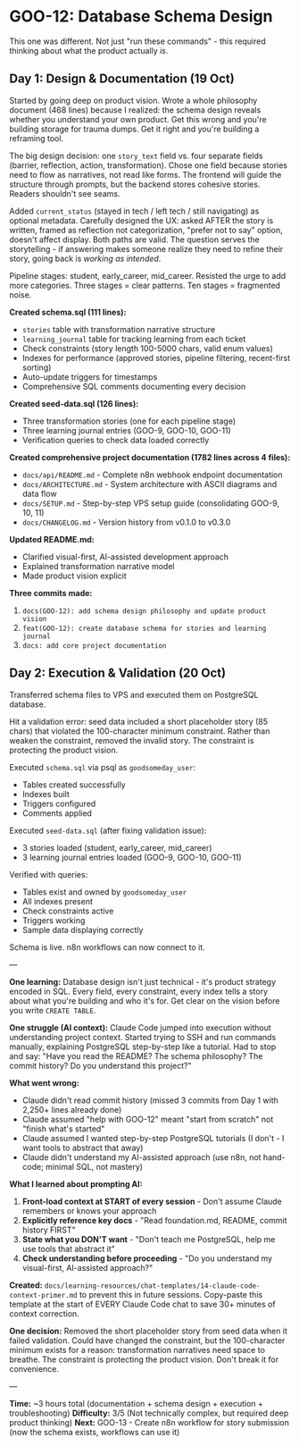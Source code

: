 # GOO-12: Database Schema Design

This one was different. Not just "run these commands" - this required thinking about what the product actually *is*.

## Day 1: Design & Documentation (19 Oct)

Started by going deep on product vision. Wrote a whole philosophy document (468 lines) because I realized: the schema design reveals whether you understand your own product. Get this wrong and you're building storage for trauma dumps. Get it right and you're building a reframing tool.

The big design decision: one `story_text` field vs. four separate fields (barrier, reflection, action, transformation). Chose one field because stories need to flow as narratives, not read like forms. The frontend will guide the structure through prompts, but the backend stores cohesive stories. Readers shouldn't see seams.

Added `current_status` (stayed in tech / left tech / still navigating) as optional metadata. Carefully designed the UX: asked AFTER the story is written, framed as reflection not categorization, "prefer not to say" option, doesn't affect display. Both paths are valid. The question serves the storytelling - if answering makes someone realize they need to refine their story, going back is *working as intended*.

Pipeline stages: student, early_career, mid_career. Resisted the urge to add more categories. Three stages = clear patterns. Ten stages = fragmented noise.

**Created schema.sql (111 lines):**
- `stories` table with transformation narrative structure
- `learning_journal` table for tracking learning from each ticket
- Check constraints (story length 100-5000 chars, valid enum values)
- Indexes for performance (approved stories, pipeline filtering, recent-first sorting)
- Auto-update triggers for timestamps
- Comprehensive SQL comments documenting every decision

**Created seed-data.sql (126 lines):**
- Three transformation stories (one for each pipeline stage)
- Three learning journal entries (GOO-9, GOO-10, GOO-11)
- Verification queries to check data loaded correctly

**Created comprehensive project documentation (1782 lines across 4 files):**
- `docs/api/README.md` - Complete n8n webhook endpoint documentation
- `docs/ARCHITECTURE.md` - System architecture with ASCII diagrams and data flow
- `docs/SETUP.md` - Step-by-step VPS setup guide (consolidating GOO-9, 10, 11)
- `docs/CHANGELOG.md` - Version history from v0.1.0 to v0.3.0

**Updated README.md:**
- Clarified visual-first, AI-assisted development approach
- Explained transformation narrative model
- Made product vision explicit

**Three commits made:**
1. `docs(GOO-12): add schema design philosophy and update product vision`
2. `feat(GOO-12): create database schema for stories and learning journal`
3. `docs: add core project documentation`

## Day 2: Execution & Validation (20 Oct)

Transferred schema files to VPS and executed them on PostgreSQL database.

Hit a validation error: seed data included a short placeholder story (85 chars) that violated the 100-character minimum constraint. Rather than weaken the constraint, removed the invalid story. The constraint is protecting the product vision.

Executed `schema.sql` via psql as `goodsomeday_user`:
- Tables created successfully
- Indexes built
- Triggers configured
- Comments applied

Executed `seed-data.sql` (after fixing validation issue):
- 3 stories loaded (student, early_career, mid_career)
- 3 learning journal entries loaded (GOO-9, GOO-10, GOO-11)

Verified with queries:
- Tables exist and owned by `goodsomeday_user`
- All indexes present
- Check constraints active
- Triggers working
- Sample data displaying correctly

Schema is live. n8n workflows can now connect to it.

—

**One learning:** Database design isn't just technical - it's product strategy encoded in SQL. Every field, every constraint, every index tells a story about what you're building and who it's for. Get clear on the vision before you write `CREATE TABLE`.

**One struggle (AI context):** Claude Code jumped into execution without understanding project context. Started trying to SSH and run commands manually, explaining PostgreSQL step-by-step like a tutorial. Had to stop and say: "Have you read the README? The schema philosophy? The commit history? Do you understand this project?"

**What went wrong:**
- Claude didn't read commit history (missed 3 commits from Day 1 with 2,250+ lines already done)
- Claude assumed "help with GOO-12" meant "start from scratch" not "finish what's started"
- Claude assumed I wanted step-by-step PostgreSQL tutorials (I don't - I want tools to abstract that away)
- Claude didn't understand my AI-assisted approach (use n8n, not hand-code; minimal SQL, not mastery)

**What I learned about prompting AI:**
1. **Front-load context at START of every session** - Don't assume Claude remembers or knows your approach
2. **Explicitly reference key docs** - "Read foundation.md, README, commit history FIRST"
3. **State what you DON'T want** - "Don't teach me PostgreSQL, help me use tools that abstract it"
4. **Check understanding before proceeding** - "Do you understand my visual-first, AI-assisted approach?"

**Created:** `docs/learning-resources/chat-templates/14-claude-code-context-primer.md` to prevent this in future sessions. Copy-paste this template at the start of EVERY Claude Code chat to save 30+ minutes of context correction.

**One decision:** Removed the short placeholder story from seed data when it failed validation. Could have changed the constraint, but the 100-character minimum exists for a reason: transformation narratives need space to breathe. The constraint is protecting the product vision. Don't break it for convenience.

—

**Time:** ~3 hours total (documentation + schema design + execution + troubleshooting)
**Difficulty:** 3/5 (Not technically complex, but required deep product thinking)
**Next:** GOO-13 - Create n8n workflow for story submission (now the schema exists, workflows can use it)
